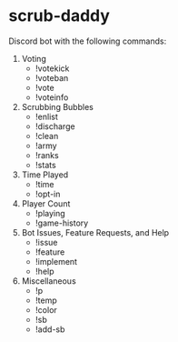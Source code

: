 # scrub-daddy

Discord bot with the following commands:

1. Voting
	+ !votekick    
	+ !voteban    
	+ !vote    
	+ !voteinfo
2. Scrubbing Bubbles
	+ !enlist
	+ !discharge    
	+ !clean    
	+ !army
	+ !ranks
	+ !stats
3. Time Played
	+ !time    
	+ !opt-in
4. Player Count
	+ !playing    
	+ !game-history
5. Bot Issues, Feature Requests, and Help
	+ !issue    
	+ !feature    
	+ !implement    
	+ !help
6. Miscellaneous
	+ !p    
	+ !temp
	+ !color
	+ !sb
	+ !add-sb
